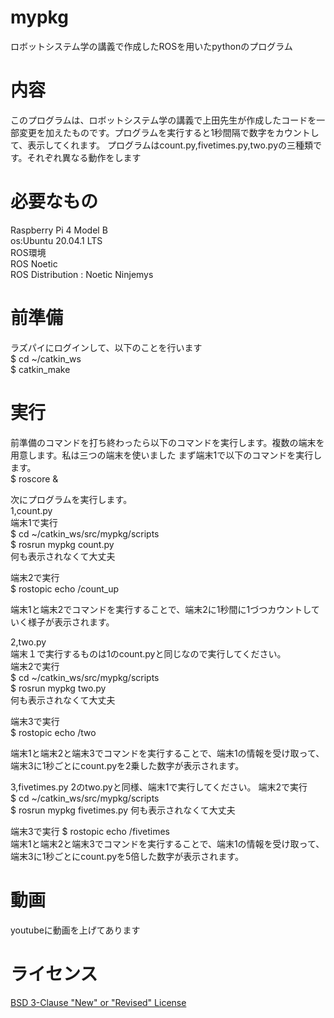 # mypkg
ロボットシステム学の講義で作成したROSを用いたpythonのプログラム  

# 内容  
このプログラムは、ロボットシステム学の講義で上田先生が作成したコードを一部変更を加えたものです。プログラムを実行すると1秒間隔で数字をカウントして、表示してくれます。
プログラムはcount.py,fivetimes.py,two.pyの三種類です。それぞれ異なる動作をします

# 必要なもの
Raspberry Pi 4 Model B  
os:Ubuntu 20.04.1 LTS  
ROS環境  
ROS Noetic  
ROS Distribution : Noetic Ninjemys

# 前準備  
ラズパイにログインして、以下のことを行います  
$ cd ~/catkin_ws  
$ catkin_make  

# 実行
前準備のコマンドを打ち終わったら以下のコマンドを実行します。複数の端末を用意します。私は三つの端末を使いました
まず端末1で以下のコマンドを実行します。  
$ roscore &  

次にプログラムを実行します。  
1,count.py    
端末1で実行  
$ cd ~/catkin_ws/src/mypkg/scripts  
$ rosrun mypkg count.py  
何も表示されなくて大丈夫  

端末2で実行  
$ rostopic echo /count_up  

端末1と端末2でコマンドを実行することで、端末2に1秒間に1づつカウントしていく様子が表示されます。  

2,two.py  
端末１で実行するものは1のcount.pyと同じなので実行してください。  
端末2で実行  
$ cd ~/catkin_ws/src/mypkg/scripts  
$ rosrun mypkg two.py  
何も表示されなくて大丈夫  

端末3で実行  
$ rostopic echo /two  

端末1と端末2と端末3でコマンドを実行することで、端末1の情報を受け取って、端末3に1秒ごとにcount.pyを2乗した数字が表示されます。  

3,fivetimes.py
2のtwo.pyと同様、端末1で実行してください。 
端末2で実行  
$ cd ~/catkin_ws/src/mypkg/scripts  
$ rosrun mypkg fivetimes.py
何も表示されなくて大丈夫  

端末3で実行
$ rostopic echo /fivetimes  
端末1と端末2と端末3でコマンドを実行することで、端末1の情報を受け取って、端末3に1秒ごとにcount.pyを5倍した数字が表示されます。  

# 動画
youtubeに動画を上げてあります  

# ライセンス
[BSD 3-Clause "New" or "Revised" License](https://github.com/toshiya2771/mypkg/blob/main/LICENSE)








